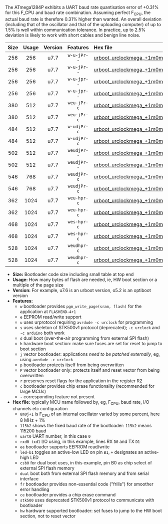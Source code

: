 The ATmega1284P exhibits a UART baud rate quantisation error of +0.31% for this F_CPU and baud rate combination. Assuming perfect F<sub>CPU</sub>, the actual baud rate is therefore 0.31% higher than wanted. An overall deviation (including that of the oscillator and that of the uploading computer) of up to 1.5% is well within communication tolerance. In practice, up to 2.5% deviation is likely to work with short cables and benign line noise.

|Size|Usage|Version|Features|Hex file|
|:-:|:-:|:-:|:-:|:--|
|256|256|u7.7|`w-u-jPr--`|[urboot_urclockmega_+1m0m+4_+++4k8_uart0_rxd0_txd1_led+c7.hex](https://raw.githubusercontent.com/stefanrueger/urboot.hex/main/boards/urclockmega/internal_oscillator/fcpu_+1m0m+4/br_+++4k8/urboot_urclockmega_+1m0m+4_+++4k8_uart0_rxd0_txd1_led+c7.hex)|
|256|256|u7.7|`w-u-jPr--`|[urboot_urclockmega_+1m0m+4_+++4k8_uart1_rxd2_txd3_led+c7.hex](https://raw.githubusercontent.com/stefanrueger/urboot.hex/main/boards/urclockmega/internal_oscillator/fcpu_+1m0m+4/br_+++4k8/urboot_urclockmega_+1m0m+4_+++4k8_uart1_rxd2_txd3_led+c7.hex)|
|256|256|u7.7|`w-u-jpr--`|[urboot_urclockmega_+1m0m+4_+++4k8_uart0_rxd0_txd1_led+c7_fr.hex](https://raw.githubusercontent.com/stefanrueger/urboot.hex/main/boards/urclockmega/internal_oscillator/fcpu_+1m0m+4/br_+++4k8/urboot_urclockmega_+1m0m+4_+++4k8_uart0_rxd0_txd1_led+c7_fr.hex)|
|256|256|u7.7|`w-u-jpr--`|[urboot_urclockmega_+1m0m+4_+++4k8_uart1_rxd2_txd3_led+c7_fr.hex](https://raw.githubusercontent.com/stefanrueger/urboot.hex/main/boards/urclockmega/internal_oscillator/fcpu_+1m0m+4/br_+++4k8/urboot_urclockmega_+1m0m+4_+++4k8_uart1_rxd2_txd3_led+c7_fr.hex)|
|380|512|u7.7|`weu-jPr-c`|[urboot_urclockmega_+1m0m+4_+++4k8_uart0_rxd0_txd1_ee_led+c7_fr_ce.hex](https://raw.githubusercontent.com/stefanrueger/urboot.hex/main/boards/urclockmega/internal_oscillator/fcpu_+1m0m+4/br_+++4k8/urboot_urclockmega_+1m0m+4_+++4k8_uart0_rxd0_txd1_ee_led+c7_fr_ce.hex)|
|380|512|u7.7|`weu-jPr-c`|[urboot_urclockmega_+1m0m+4_+++4k8_uart1_rxd2_txd3_ee_led+c7_fr_ce.hex](https://raw.githubusercontent.com/stefanrueger/urboot.hex/main/boards/urclockmega/internal_oscillator/fcpu_+1m0m+4/br_+++4k8/urboot_urclockmega_+1m0m+4_+++4k8_uart1_rxd2_txd3_ee_led+c7_fr_ce.hex)|
|484|512|u7.7|`w-udjPr-c`|[urboot_urclockmega_+1m0m+4_+++4k8_uart0_rxd0_txd1_led+c7_csb3_dual_fr_ce.hex](https://raw.githubusercontent.com/stefanrueger/urboot.hex/main/boards/urclockmega/internal_oscillator/fcpu_+1m0m+4/br_+++4k8/urboot_urclockmega_+1m0m+4_+++4k8_uart0_rxd0_txd1_led+c7_csb3_dual_fr_ce.hex)|
|484|512|u7.7|`w-udjPr-c`|[urboot_urclockmega_+1m0m+4_+++4k8_uart1_rxd2_txd3_led+c7_csb3_dual_fr_ce.hex](https://raw.githubusercontent.com/stefanrueger/urboot.hex/main/boards/urclockmega/internal_oscillator/fcpu_+1m0m+4/br_+++4k8/urboot_urclockmega_+1m0m+4_+++4k8_uart1_rxd2_txd3_led+c7_csb3_dual_fr_ce.hex)|
|502|512|u7.7|`weudjPr--`|[urboot_urclockmega_+1m0m+4_+++4k8_uart0_rxd0_txd1_ee_led+c7_csb3_dual_fr.hex](https://raw.githubusercontent.com/stefanrueger/urboot.hex/main/boards/urclockmega/internal_oscillator/fcpu_+1m0m+4/br_+++4k8/urboot_urclockmega_+1m0m+4_+++4k8_uart0_rxd0_txd1_ee_led+c7_csb3_dual_fr.hex)|
|502|512|u7.7|`weudjPr--`|[urboot_urclockmega_+1m0m+4_+++4k8_uart1_rxd2_txd3_ee_led+c7_csb3_dual_fr.hex](https://raw.githubusercontent.com/stefanrueger/urboot.hex/main/boards/urclockmega/internal_oscillator/fcpu_+1m0m+4/br_+++4k8/urboot_urclockmega_+1m0m+4_+++4k8_uart1_rxd2_txd3_ee_led+c7_csb3_dual_fr.hex)|
|546|768|u7.7|`weudjPr-c`|[urboot_urclockmega_+1m0m+4_+++4k8_uart0_rxd0_txd1_ee_led+c7_csb3_dual_fr_ce.hex](https://raw.githubusercontent.com/stefanrueger/urboot.hex/main/boards/urclockmega/internal_oscillator/fcpu_+1m0m+4/br_+++4k8/urboot_urclockmega_+1m0m+4_+++4k8_uart0_rxd0_txd1_ee_led+c7_csb3_dual_fr_ce.hex)|
|546|768|u7.7|`weudjPr-c`|[urboot_urclockmega_+1m0m+4_+++4k8_uart1_rxd2_txd3_ee_led+c7_csb3_dual_fr_ce.hex](https://raw.githubusercontent.com/stefanrueger/urboot.hex/main/boards/urclockmega/internal_oscillator/fcpu_+1m0m+4/br_+++4k8/urboot_urclockmega_+1m0m+4_+++4k8_uart1_rxd2_txd3_ee_led+c7_csb3_dual_fr_ce.hex)|
|362|1024|u7.7|`weu-hpr-c`|[urboot_urclockmega_+1m0m+4_+++4k8_uart0_rxd0_txd1_ee_led+c7_fr_ce_hw.hex](https://raw.githubusercontent.com/stefanrueger/urboot.hex/main/boards/urclockmega/internal_oscillator/fcpu_+1m0m+4/br_+++4k8/urboot_urclockmega_+1m0m+4_+++4k8_uart0_rxd0_txd1_ee_led+c7_fr_ce_hw.hex)|
|362|1024|u7.7|`weu-hpr-c`|[urboot_urclockmega_+1m0m+4_+++4k8_uart1_rxd2_txd3_ee_led+c7_fr_ce_hw.hex](https://raw.githubusercontent.com/stefanrueger/urboot.hex/main/boards/urclockmega/internal_oscillator/fcpu_+1m0m+4/br_+++4k8/urboot_urclockmega_+1m0m+4_+++4k8_uart1_rxd2_txd3_ee_led+c7_fr_ce_hw.hex)|
|468|1024|u7.7|`wes-hpr-c`|[urboot_urclockmega_+1m0m+4_+++4k8_uart0_rxd0_txd1_ee_led+c7_fr_ce_stk500_hw.hex](https://raw.githubusercontent.com/stefanrueger/urboot.hex/main/boards/urclockmega/internal_oscillator/fcpu_+1m0m+4/br_+++4k8/urboot_urclockmega_+1m0m+4_+++4k8_uart0_rxd0_txd1_ee_led+c7_fr_ce_stk500_hw.hex)|
|468|1024|u7.7|`wes-hpr-c`|[urboot_urclockmega_+1m0m+4_+++4k8_uart1_rxd2_txd3_ee_led+c7_fr_ce_stk500_hw.hex](https://raw.githubusercontent.com/stefanrueger/urboot.hex/main/boards/urclockmega/internal_oscillator/fcpu_+1m0m+4/br_+++4k8/urboot_urclockmega_+1m0m+4_+++4k8_uart1_rxd2_txd3_ee_led+c7_fr_ce_stk500_hw.hex)|
|528|1024|u7.7|`weudhpr-c`|[urboot_urclockmega_+1m0m+4_+++4k8_uart0_rxd0_txd1_ee_led+c7_csb3_dual_fr_ce_hw.hex](https://raw.githubusercontent.com/stefanrueger/urboot.hex/main/boards/urclockmega/internal_oscillator/fcpu_+1m0m+4/br_+++4k8/urboot_urclockmega_+1m0m+4_+++4k8_uart0_rxd0_txd1_ee_led+c7_csb3_dual_fr_ce_hw.hex)|
|528|1024|u7.7|`weudhpr-c`|[urboot_urclockmega_+1m0m+4_+++4k8_uart1_rxd2_txd3_ee_led+c7_csb3_dual_fr_ce_hw.hex](https://raw.githubusercontent.com/stefanrueger/urboot.hex/main/boards/urclockmega/internal_oscillator/fcpu_+1m0m+4/br_+++4k8/urboot_urclockmega_+1m0m+4_+++4k8_uart1_rxd2_txd3_ee_led+c7_csb3_dual_fr_ce_hw.hex)|

- **Size:** Bootloader code size including small table at top end
- **Usage:** How many bytes of flash are needed, ie, HW boot section or a multiple of the page size
- **Version:** For example, u7.6 is an urboot version, o5.2 is an optiboot version
- **Features:**
  + `w` bootloader provides `pgm_write_page(sram, flash)` for the application at `FLASHEND-4+1`
  + `e` EEPROM read/write support
  + `u` uses urprotocol requiring `avrdude -c urclock` for programming
  + `s` uses skeleton of STK500v1 protocol (deprecated); `-c urclock` and `-c arduino` both work
  + `d` dual boot (over-the-air programming from external SPI flash)
  + `h` hardware boot section: make sure fuses are set for reset to jump to boot section
  + `j` vector bootloader: applications *need to be patched externally*, eg, using `avrdude -c urclock`
  + `p` bootloader protects itself from being overwritten
  + `P` vector bootloader only: protects itself and reset vector from being overwritten
  + `r` preserves reset flags for the application in the register R2
  + `c` bootloader provides chip erase functionality (recommended for large MCUs)
  + `-` corresponding feature not present
- **Hex file:** typically MCU name followed by, eg, F<sub>CPU</sub>, baud rate, I/O channels etc configuration
  + `8m0j+1` is F<sub>CPU</sub> of an internal oscillator varied by some percent, here 8 MHz + 1%
  + `115k2` shows the fixed baud rate of the bootloader: `115k2` means 115200 baud
  + `uart0` UART number, in this case `0`
  + `rxd0 txd1` I/O using, in this example, lines RX `D0` and TX `D1`
  + `ee` bootloader supports EEPROM read/write
  + `led-b1` toggles an active-low LED on pin `B1`, `+` designates an active-high LED
  + `csb0` for dual boot uses, in this example, pin B0 as chip select of external SPI flash memory
  + `dual` boot both from external SPI flash memory and from serial interface
  + `fr` bootloader provides non-essential code ("frills") for smoother error handling
  + `ce` bootloader provides a chip erase command
  + `stk500` uses deprecated STK500v1 protocol to communicate with bootloader
  + `hw` hardware supported bootloader: set fuses to jump to the HW boot section, not to reset vector
